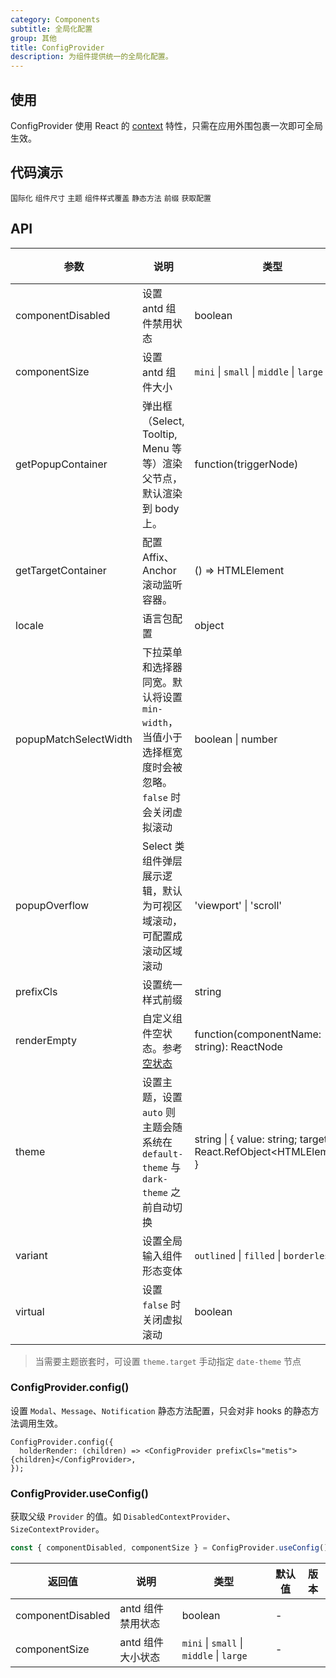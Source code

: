 ```yaml
---
category: Components
subtitle: 全局化配置
group: 其他
title: ConfigProvider
description: 为组件提供统一的全局化配置。
---
```


## 使用

ConfigProvider 使用 React 的 [context](https://facebook.github.io/react/docs/context.html) 特性，只需在应用外围包裹一次即可全局生效。

## 代码演示

<!-- prettier-ignore -->
<code src="./demo/locale.tsx">国际化</code>
<code src="./demo/size.tsx">组件尺寸</code>
<code src="./demo/theme.tsx" compact>主题</code>
<code src="./demo/style-override.tsx">组件样式覆盖</code>
<code src="./demo/holder-render.tsx">静态方法</code>
<code src="./demo/prefix-cls.tsx" debug>前缀</code>
<code src="./demo/use-config.tsx" debug>获取配置</code>

## API

| 参数 | 说明 | 类型 | 默认值 | 版本 |
| --- | --- | --- | --- | --- |
| componentDisabled | 设置 antd 组件禁用状态 | boolean | - |  |
| componentSize | 设置 antd 组件大小 | `mini` \| `small` \| `middle` \| `large` | - |  |
| getPopupContainer | 弹出框（Select, Tooltip, Menu 等等）渲染父节点，默认渲染到 body 上。 | function(triggerNode) | () => document.body |  |
| getTargetContainer | 配置 Affix、Anchor 滚动监听容器。 | () => HTMLElement | () => window |  |
| locale | 语言包配置 | object | - |  |
| popupMatchSelectWidth | 下拉菜单和选择器同宽。默认将设置 `min-width`，当值小于选择框宽度时会被忽略。`false` 时会关闭虚拟滚动 | boolean \| number | - |  |
| popupOverflow | Select 类组件弹层展示逻辑，默认为可视区域滚动，可配置成滚动区域滚动 | 'viewport' \| 'scroll' | 'viewport' |  |
| prefixCls | 设置统一样式前缀 | string | `metis` |  |
| renderEmpty | 自定义组件空状态。参考 [空状态](/components/empty-cn) | function(componentName: string): ReactNode | - |  |
| theme | 设置主题，设置 `auto` 则主题会随系统在 `default-theme` 与 `dark-theme` 之前自动切换 | string \| { value: string; target: React.RefObject&lt;HTMLElement&gt; } | `auto` |  |
| variant | 设置全局输入组件形态变体 | `outlined` \| `filled` \| `borderless` | - |  |
| virtual | 设置 `false` 时关闭虚拟滚动 | boolean | - |  |

> 当需要主题嵌套时，可设置 `theme.target` 手动指定 `date-theme` 节点

### ConfigProvider.config()

设置 `Modal`、`Message`、`Notification` 静态方法配置，只会对非 hooks 的静态方法调用生效。

```tsx
ConfigProvider.config({
  holderRender: (children) => <ConfigProvider prefixCls="metis">{children}</ConfigProvider>,
});
```

### ConfigProvider.useConfig()

获取父级 `Provider` 的值。如 `DisabledContextProvider`、`SizeContextProvider`。

```jsx
const { componentDisabled, componentSize } = ConfigProvider.useConfig();
```

<!-- prettier-ignore -->
| 返回值 | 说明 | 类型 | 默认值 | 版本 |
| --- | --- | --- | --- | --- |
| componentDisabled | antd 组件禁用状态 | boolean | - |   |
| componentSize | antd 组件大小状态 | `mini` \| `small` \| `middle` \| `large` | - |   |
